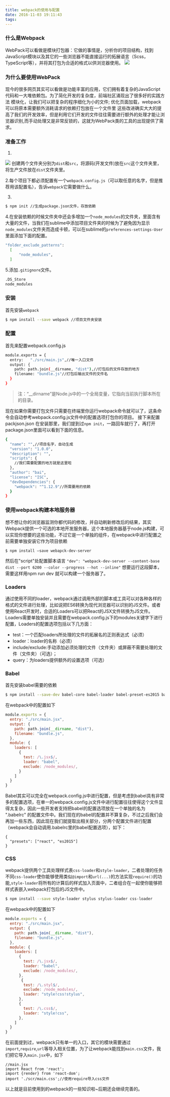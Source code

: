 ```yaml
---
title: webpack的使用与配置
date: 2016-11-03 19:11:43
tags:
---
```

### 什么是Webpack
WebPack可以看做是模块打包器：它做的事情是，分析你的项目结构，找到JavaScript模块以及其它的一些浏览器不能直接运行的拓展语言（Scss，TypeScript等），并将其打包为合适的格式以供浏览器使用。
![](http://ww1.sinaimg.cn/bmiddle/9bd18299gw1f9f5147i48j21kw0sfaeh.jpg)
<!-- more -->
### 为什么要使用WebPack
现今的很多网页其实可以看做是功能丰富的应用，它们拥有着复杂的JavaScript代码和一大堆依赖包。为了简化开发的复杂度，前端社区涌现出了很多好的实践方法
模块化，让我们可以把复杂的程序细化为小的文件;
优化页面加载，webpack可以将原本需要额外消耗请求的依赖打包放在一个文件里
这些改进确实大大的提高了我们的开发效率，但是利用它们开发的文件往往需要进行额外的处理才能让浏览器识别,而手动处理又是非常反锁的，这就为WebPack类的工具的出现提供了需求。

### 准备工作
1.

![](http://ww4.sinaimg.cn/bmiddle/9bd18299gw1f9f5gee73oj205m02hmx4.jpg)
创建两个文件夹分别为`dist`和`src`，将源码(开发文件)放在`src`这个文件夹里，将生产文件放在`dist`文件夹里。

2.每个项目下都必须配置有一个`webpack.config.js`（可以取任意的名字，但是推荐用该配置名），告诉`webpack`它需要做什么。

3. 
```bash
$ npm init //生成package.json文件，存放依赖
```

4.在安装依赖的时候文件夹中还会多增加一个`node_modules`的文件夹，里面含有大量的文件，当我们在sublime中添加项目文件夹的时候为了避免因为显示`node_modules`文件夹而造成卡顿，可以在sublime的`preferences-settings-User`里面添加下面的配置。
```bash
"folder_exclude_patterns":
  [
      "node_modules",
  ]
```

5.添加`.gitignore`文件。
```bash
.DS_Store
node_modules
```

### 安装
首先安装`webpack`
```bash
$ npm install --save webpack //项目文件夹安装
```

### 配置
首先来配置webpack.config.js
```bash
module.exports = {
  entry:   "./src/main.js",//唯一入口文件
  output: {
    path: path.join(__dirname, "dist"),//打包后的文件存放的地方
    filename: "bundle.js"//打包后输出文件的文件名
  }
}
```
>注：“__dirname”是Node.js中的一个全局变量，它指向当前执行脚本所在的目录。

现在如果你需要打包文件只需要在终端里你运行webpack命令就可以了，这条命令会自动参考webpack.config.js文件中的配置选项打包你的项目。
接下来配置packjson.json
在安装那里，我们提到过`npm init`，一路回车就行了，再打开package.json里面可以看到下面的信息。
```bash
{
  "name": "",//项目名字，自动生成
  "version": "1.0.0",
  "description": "",
  "scripts": {
    //我们需要配置的地方就是这里啦
  },
  "author": "bai",
  "license": "ISC",
  "devDependencies": {
    "webpack": "^1.12.9"//所需要用的依赖
  }
}
```


### 使用webpack构建本地服务器
想不想让你的浏览器监测你都代码的修改，并自动刷新修改后的结果，其实Webpack提供一个可选的本地开发服务器，这个本地服务器基于node.js构建，可以实现你想要的这些功能，不过它是一个单独的组件，在webpack中进行配置之前需要单独安装它作为项目依赖
```
$ npm install –save webapck-dev-server
```
然后在"script"处配置脚本语言
 `"dev": "webpack-dev-server --content-base dist --port 6200 --color --progress --hot --inline"`
想要运行这段脚本，需要这样用npm run dev 就可以构建一个服务器了。

### Loaders
通过使用不同的loader，webpack通过调用外部的脚本或工具可以对各种各样的格式的文件进行处理，比如说把ES6转换为现代浏览器可以识别的JS文件。或者使用React开发时，合适的Loaders可以把React的JSX文件转换为JS文件。
Loaders需要单独安装并且需要在webpack.config.js下的modules关键字下进行配置，Loaders的配置选项包括以下几方面：
- test：一个匹配loaders所处理的文件的拓展名的正则表达式（必须）
- loader：loader的名称（必须）
- include/exclude:手动添加必须处理的文件（文件夹）或屏蔽不需要处理的文件（文件夹）（可选）；
- query：为loaders提供额外的设置选项（可选）

### Babel 
首先安装babel需要的依赖
```bash
$ npm install --save-dev babel-core babel-loader babel-preset-es2015 babel-preset-react
```

在webpack中的配置如下
```javascript
module.exports = {
  entry: "./src/main.jsx",
  output: {
    path: path.join(__dirname, "dist"),
    filename: "bundle.js",
  },
  module: {
    loaders: [
      {
        test: /\.jsx$/,
        loader: "babel",
        exclude: /node_modules/,
      }
    ]
  }
}
```
Babel其实可以完全在webpack.config.js中进行配置，但是考虑到babel具有非常多的配置选项，在单一的webpack.config.js文件中进行配置往往使得这个文件显得太复杂，因此一些开发者支持把babel的配置选项放在一个单独的名为 ".babelrc" 的配置文件中。我们现在的babel的配置并不算复杂，不过之后我们会再加一些东西，因此现在我们就提取出相关部分，分两个配置文件进行配置（webpack会自动调用.babelrc里的babel配置选项），如下：

```
{
  "presets": ["react", "es2015"]
}
```
### CSS

webpack提供两个工具处理样式表`css-loader`和`style-loader`，二者处理的任务不同`css-loader`使你能够使用类似`@import`和`url(...)`的方法实现`require()`的功能,`style-loader`将所有的计算后的样式加入页面中，二者组合在一起使你能够把样式表嵌入webpack打包后的JS文件中。
```bash
$ npm install --save style-loader stylus stylus-loader css-loader
```
在webpack中的配置如下
```javascript
module.exports = {
  entry: "./src/main.jsx",
  output: {
    path: path.join(__dirname, "dist"),
    filename: "bundle.js",
  },
  module: {
    loaders: [
      {
        test: /\.jsx$/,
        loader: "babel",
        exclude: /node_modules/,
      },
       {
        test: /\.styl$/,
        exclude: /node_modules/,
        loader: "style!css!stylus",
      },
      {
        test: /\.css$/,
        loader: "style!css",
      },
    ]
  }
}
```
在前面提到过，webpack只有单一的入口，其它的模块需要通过`import`,`require`,`url`等导入相关位置，为了让webpack能找到`main.css`文件，我们把它导入`main.jsx`中，如下
```
//main.jsx
import React from 'react';
import {render} from 'react-dom';
import './scr/main.css';//使用require导入css文件
```

以上就是目前使用到的webpack的一些知识啦~后期还会继续完善的。